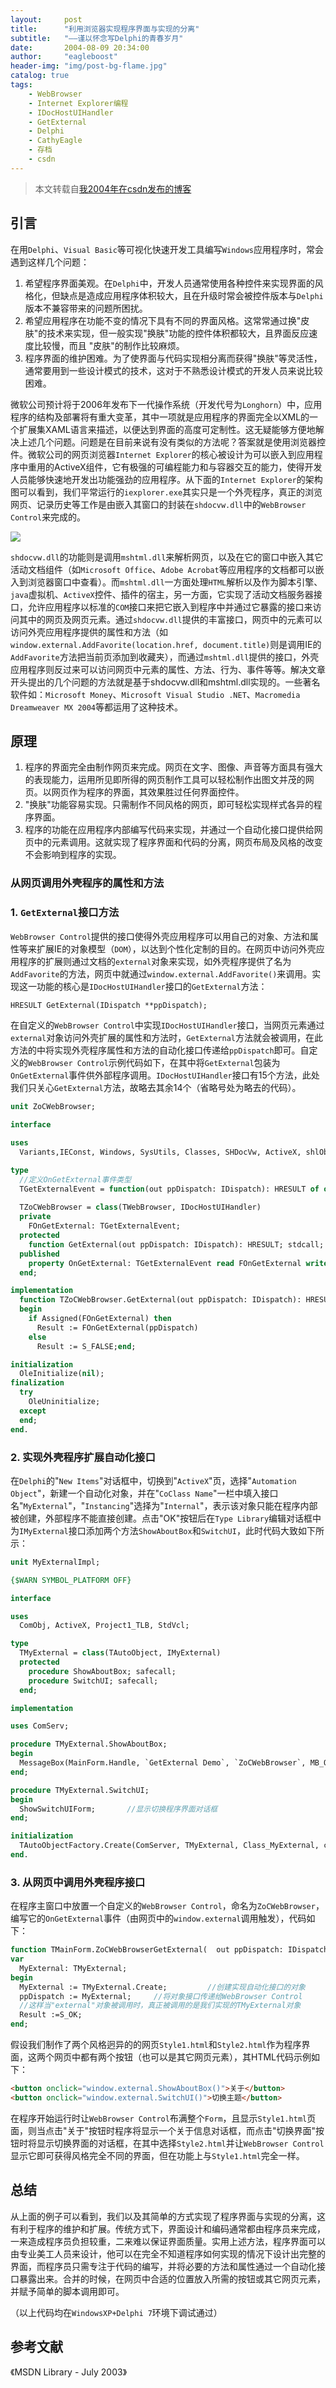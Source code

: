 ```yaml
---
layout:     post
title:      "利用浏览器实现程序界面与实现的分离"
subtitle:   "——谨以怀念写Delphi的青春岁月"
date:       2004-08-09 20:34:00
author:     "eagleboost"
header-img: "img/post-bg-flame.jpg"
catalog: true
tags:
    - WebBrowser
    - Internet Explorer编程
    - IDocHostUIHandler
    - GetExternal
    - Delphi
    - CathyEagle
    - 存档
    - csdn
---
```


> 本文转载自[我2004年在csdn发布的博客](https://blog.csdn.net/CathyEagle/article/details/69607)

## 引言

在用`Delphi`、`Visual Basic`等可视化快速开发工具编写`Windows`应用程序时，常会遇到这样几个问题：
1. 希望程序界面美观。在`Delphi`中，开发人员通常使用各种控件来实现界面的风格化，但缺点是造成应用程序体积较大，且在升级时常会被控件版本与`Delphi`版本不兼容带来的问题所困扰。
2. 希望应用程序在功能不变的情况下具有不同的界面风格。这常常通过换"皮肤"的技术来实现，但一般实现"换肤"功能的控件体积都较大，且界面反应速度比较慢，而且 "皮肤"的制作比较麻烦。
3. 程序界面的维护困难。为了使界面与代码实现相分离而获得"换肤"等灵活性，通常要用到一些设计模式的技术，这对于不熟悉设计模式的开发人员来说比较困难。

微软公司预计将于2006年发布下一代操作系统（开发代号为`Longhorn`）中，应用程序的结构及部署将有重大变革，其中一项就是应用程序的界面完全以XML的一个扩展集XAML语言来描述，以便达到界面的高度可定制性。这无疑能够方便地解决上述几个问题。问题是在目前来说有没有类似的方法呢？答案就是使用浏览器控件。微软公司的网页浏览器`Internet Explorer`的核心被设计为可以嵌入到应用程序中重用的ActiveX组件，它有极强的可编程能力和与容器交互的能力，使得开发人员能够快速地开发出功能强劲的应用程序。从下面的`Internet Explorer`的架构图可以看到，我们平常运行的`iexplorer.exe`其实只是一个外壳程序，真正的浏览网页、记录历史等工作是由嵌入其窗口的封装在`shdocvw.dll`中的`WebBrowser Control`来完成的。

![](https://filedn.com/lCdMuPWubK2H86dRAWfspRh/cathyeagle/IE_4_Architecture.png)

`shdocvw.dll`的功能则是调用`mshtml.dll`来解析网页，以及在它的窗口中嵌入其它活动文档组件（如`Microsoft Office`、`Adobe Acrobat`等应用程序的文档都可以嵌入到浏览器窗口中查看）。而`mshtml.dll`一方面处理`HTML`解析以及作为脚本引擎、`java`虚拟机、`ActiveX`控件、插件的宿主，另一方面，它实现了活动文档服务器接口，允许应用程序以标准的`COM`接口来把它嵌入到程序中并通过它暴露的接口来访问其中的网页及网页元素。通过`shdocvw.dll`提供的丰富接口，网页中的元素可以访问外壳应用程序提供的属性和方法（如`window.external.AddFavorite(location.href, document.title)`则是调用IE的`AddFavorite`方法把当前页添加到收藏夹），而通过`mshtml.dll`提供的接口，外壳应用程序则反过来可以访问网页中元素的属性、方法、行为、事件等等。解决文章开头提出的几个问题的方法就是基于shdocvw.dll和mshtml.dll实现的。一些著名软件如：`Microsoft Money`、`Microsoft Visual Studio .NET`、`Macromedia Dreamweaver MX 2004`等都运用了这种技术。

## 原理
1. 程序的界面完全由制作网页来完成。网页在文字、图像、声音等方面具有强大的表现能力，运用所见即所得的网页制作工具可以轻松制作出图文并茂的网页。以网页作为程序的界面，其效果胜过任何界面控件。
2. "换肤"功能容易实现。只需制作不同风格的网页，即可轻松实现样式各异的程序界面。
3. 程序的功能在应用程序内部编写代码来实现，并通过一个自动化接口提供给网页中的元素调用。这就实现了程序界面和代码的分离，网页布局及风格的改变不会影响到程序的实现。

### 从网页调用外壳程序的属性和方法

### 1. `GetExternal`接口方法
  
`WebBrowser Control`提供的接口使得外壳应用程序可以用自己的对象、方法和属性等来扩展IE的对象模型（`DOM`），以达到个性化定制的目的。在网页中访问外壳应用程序的扩展则通过文档的`external`对象来实现，如外壳程序提供了名为`AddFavorite`的方法，网页中就通过`window.external.AddFavorite()`来调用。实现这一功能的核心是`IDocHostUIHandler`接口的`GetExternal`方法：

```pascal
HRESULT GetExternal(IDispatch **ppDispatch);
```
在自定义的`WebBrowser Control`中实现`IDocHostUIHandler`接口，当网页元素通过`external`对象访问外壳扩展的属性和方法时，`GetExternal`方法就会被调用，在此方法的中将实现外壳程序属性和方法的自动化接口传递给`ppDispatch`即可。自定义的`WebBrowser Control`示例代码如下，在其中将`GetExternal`包装为`OnGetExternal`事件供外部程序调用。`IDocHostUIHandler`接口有15个方法，此处我们只关心`GetExternal`方法，故略去其余14个（省略号处为略去的代码）。

```pascal
unit ZoCWebBrowser;

interface

uses  
  Variants,IEConst, Windows, SysUtils, Classes, SHDocVw, ActiveX, shlObj, MSHTML, comobj;

type  
  //定义OnGetExternal事件类型  
  TGetExternalEvent = function(out ppDispatch: IDispatch): HRESULT of object
  
  TZoCWebBrowser = class(TWebBrowser, IDocHostUIHandler)
  private    
    FOnGetExternal: TGetExternalEvent;  
  protected    
    function GetExternal(out ppDispatch: IDispatch): HRESULT; stdcall;      
  published    
    property OnGetExternal: TGetExternalEvent read FOnGetExternal write FOnGetExternal;  
  end;  

implementation
  function TZoCWebBrowser.GetExternal(out ppDispatch: IDispatch): HRESULT;
  begin  
    if Assigned(FOnGetExternal) then    
      Result := FOnGetExternal(ppDispatch)  
    else
      Result := S_FALSE;end;

initialization  
  OleInitialize(nil);
finalization
  try
    OleUninitialize;  
  except  
  end;
end.
```

### 2. 实现外壳程序扩展自动化接口

在`Delphi`的"`New Items`"对话框中，切换到"`ActiveX`"页，选择"`Automation Object`"，新建一个自动化对象，并在"`CoClass Name`"一栏中填入接口名"`MyExternal`"，"`Instancing`"选择为"`Internal`"，表示该对象只能在程序内部被创建，外部程序不能直接创建。点击"OK"按钮后在`Type Library`编辑对话框中为`IMyExternal`接口添加两个方法`ShowAboutBox`和`SwitchUI`，此时代码大致如下所示：

```pascal
unit MyExternalImpl;

{$WARN SYMBOL_PLATFORM OFF}

interface

uses  
  ComObj, ActiveX, Project1_TLB, StdVcl;

type  
  TMyExternal = class(TAutoObject, IMyExternal)  
  protected    
    procedure ShowAboutBox; safecall;    
    procedure SwitchUI; safecall;  
  end;

implementation

uses ComServ;

procedure TMyExternal.ShowAboutBox;
begin  
  MessageBox(MainForm.Handle, `GetExternal Demo`, `ZoCWebBrowser`, MB_OK or MB_ICONASTERISK); 
end;

procedure TMyExternal.SwitchUI;
begin  
  ShowSwitchUIForm;       //显示切换程序界面对话框
end;

initialization  
  TAutoObjectFactory.Create(ComServer, TMyExternal, Class_MyExternal, ciInternal, tmApartment);
end.
```

### 3. 从网页中调用外壳程序接口

在程序主窗口中放置一个自定义的`WebBrowser Control`，命名为`ZoCWebBrowser`，编写它的`OnGetExternal`事件（由网页中的`window.external`调用触发），代码如下：

```pascal
function TMainForm.ZoCWebBrowserGetExternal(  out ppDispatch: IDispatch): HRESULT;
var  
  MyExternal: TMyExternal;
begin  
  MyExternal := TMyExternal.Create;         //创建实现自动化接口的对象  
  ppDispatch := MyExternal;     //将对象接口传递给WebBrowser Control
  //这样当"external"对象被调用时，真正被调用的是我们实现的TMyExternal对象  
  Result :=S_OK;
end;
```

假设我们制作了两个风格迥异的的网页`Style1.html`和`Style2.html`作为程序界面，这两个网页中都有两个按钮（也可以是其它网页元素），其HTML代码示例如下：

```html
<button onclick="window.external.ShowAboutBox()">关于</button>
<button onclick="window.external.SwitchUI()">切换主题</button>
```

在程序开始运行时让`WebBrowser Control`布满整个`Form`，且显示`Style1.html`页面，则当点击"关于"按钮时程序将显示一个关于信息对话框，而点击"切换界面"按钮时将显示切换界面的对话框，在其中选择`Style2.html`并让`WebBrowser Control`显示它即可获得风格完全不同的界面，但在功能上与`Style1.html`完全一样。

## 总结

从上面的例子可以看到，我们以及其简单的方式实现了程序界面与实现的分离，这有利于程序的维护和扩展。传统方式下，界面设计和编码通常都由程序员来完成，一来造成程序员负担较重，二来难以保证界面质量。实用上述方法，程序界面可以由专业美工人员来设计，他可以在完全不知道程序如何实现的情况下设计出完整的界面，而程序员只需专注于代码的编写，并将必要的方法和属性通过一个自动化接口暴露出来。合并的时候，在网页中合适的位置放入所需的按钮或其它网页元素，并赋予简单的脚本调用即可。

（以上代码均在`WindowsXP+Delphi 7`环境下调试通过）

## 参考文献

《MSDN Library - July 2003》